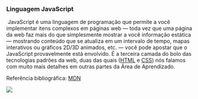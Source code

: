 ### Linguagem JavaScript

​	JavaScript é uma linguagem de programação que permite a você implementar itens complexos em páginas web — toda vez que uma página da web faz mais do que simplesmente mostrar a você informação estática — mostrando conteúdo que se atualiza em um intervalo de tempo, mapas interativos ou gráficos 2D/3D animados, etc. — você pode apostar que o JavaScript provavelmente está envolvido. É a terceira camada do bolo das tecnologias padrões da web, duas das quais ([HTML](https://developer.mozilla.org/en-US/docs/Learn/HTML) e [CSS](https://developer.mozilla.org/en-US/docs/Learn/CSS)) nós falamos com muito mais detalhes em outras partes da Área de Aprendizado.

Referência bibliográfica: [MDN](https://developer.mozilla.org/pt-BR/docs/Learn/JavaScript/First_steps/What_is_JavaScript)

![](https://1.bp.blogspot.com/-pdqcVeIQp64/XDX7TzdRdcI/AAAAAAAAM8E/ZmGuB6caZqIGmEflGHcj3zgXJJrmqRLdgCLcBGAs/w1200-h630-p-k-no-nu/Free%2BCourses%2Bto%2Blearn%2BJavaScript.jpg)


